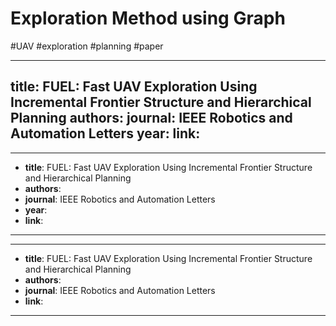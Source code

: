 # Exploration Method using Graph
#UAV #exploration #planning #paper




---
title: FUEL: Fast UAV Exploration Using Incremental Frontier Structure and Hierarchical Planning
authors: 
journal: IEEE Robotics and Automation Letters
year: 
link: 
---

---
+ **title**: FUEL: Fast UAV Exploration Using Incremental Frontier Structure and Hierarchical Planning
+ **authors**: 
+ **journal**: IEEE Robotics and Automation Letters
+ **year**: 
+ **link**: 
---

---
+ **title**: FUEL: Fast UAV Exploration Using Incremental Frontier Structure and Hierarchical Planning
+ **authors**: 
+ **journal**: IEEE Robotics and Automation Letters
+ **link**: 
---
